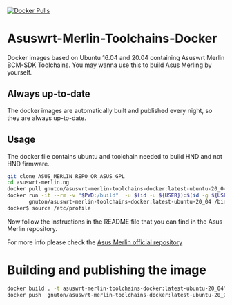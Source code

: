 [![Docker Pulls](https://img.shields.io/docker/pulls/gnuton/asuswrt-merlin-toolchains-docker.svg)](https://hub.docker.com/r/gnuton/asuswrt-merlin-toolchains-docker)

# Asuswrt-Merlin-Toolchains-Docker
Docker images based on Ubuntu 16.04 and 20.04 containing Asuswrt Merlin BCM-SDK Toolchains.
You may wanna use this to build Asus Merling by yourself.

## Always up-to-date
The docker images are automatically built and published every night, so they are always up-to-date.

## Usage
The docker file contains ubuntu and toolchain needed to build HND and not HND firmware.

```bash
git clone ASUS_MERLIN_REPO_OR_ASUS_GPL
cd asuswrt-merlin.ng
docker pull gnuton/asuswrt-merlin-toolchains-docker:latest-ubuntu-20_04
docker run -it --rm -v "$PWD:/build"  -u $(id -u ${USER}):$(id -g ${USER}) \
       gnuton/asuswrt-merlin-toolchains-docker:latest-ubuntu-20_04 /bin/bash
docker$ source /etc/profile

```

Now follow the instructions in the README file that you can find in the  Asus Merlin repository.

For more info please check the [Asus Merlin official repository](https://github.com/RMerl/am-toolchains)

# Building and publishing the image
```bash
docker build . -t asuswrt-merlin-toolchains-docker:latest-ubuntu-20_04^C
docker push  gnuton/asuswrt-merlin-toolchains-docker:latest-ubuntu-20_04
```
